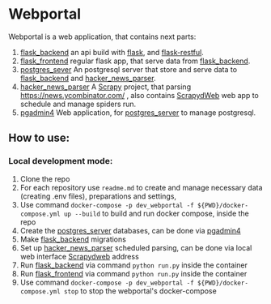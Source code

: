 # Webportal
Webportal is a web application, that contains next parts:

1. [flask_backend](https://github.com/BorodaUA/flask_backend) an api build with [flask](https://github.com/pallets/flask), and [flask-restful](https://github.com/flask-restful/flask-restful).
2. [flask_frontend](https://github.com/BorodaUA/flask_frontend) regular flask app, that serve data from [flask_backend](https://github.com/BorodaUA/flask_backend).
3. [postgres_sever](https://github.com/BorodaUA/postgres_server) An postgresql server that store and serve data to [flask_backend](https://github.com/BorodaUA/flask_backend) and [hacker_news_parser](https://github.com/BorodaUA/hacker_news_parser).
4. [hacker_news_parser](https://github.com/BorodaUA/hacker_news_parser) A [Scrapy](https://github.com/scrapy/scrapy) project, that parsing https://news.ycombinator.com/ , also contains [ScrapydWeb](https://github.com/my8100/scrapydweb) web app to schedule and manage spiders run.
5. [pgadmin4](https://github.com/BorodaUA/pgadmin4) Web application, for [postgres_server](https://github.com/BorodaUA/postgres_server) to manage postgresql.

## How to use:
### Local development mode:
1. Clone the repo
2. For each repository use `readme.md` to create and manage necessary data (creating .env files), preparations and settings, 
3. Use command `docker-compose -p dev_webportal -f ${PWD}/docker-compose.yml up --build` to build and run docker compose, inside the repo
4. Create the [postgres_server](https://github.com/BorodaUA/postgres_server) databases, can be done via [pgadmin4](https://github.com/BorodaUA/pgadmin4)
5. Make [flask_backend](https://github.com/BorodaUA/flask_backend) migrations
6. Set up [hacker_news_parser](https://github.com/BorodaUA/hacker_news_parser) scheduled parsing, can be done via local web interface [Scrapydweb](http://localhost:6900/) address 
7. Run [flask_backend](https://github.com/BorodaUA/flask_backend) via command `python run.py` inside the container
8. Run [flask_frontend](https://github.com/BorodaUA/flask_frontend) via command `python run.py` inside the container
9. Use command `docker-compose -p dev_webportal -f ${PWD}/docker-compose.yml stop` to stop the webportal's docker-compose